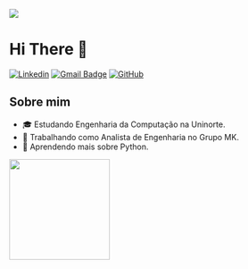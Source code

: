 ![](https://komarev.com/ghpvc/?username=nascx&color=006bed)

# Hi There :wave:
[![Linkedin](https://img.shields.io/badge/-Wesley_Nascimento-blue?style=flat-square&logo=Linkedin&logoColor=white&link=https://www.linkedin.com/in/wesley-nascimento-260486303/)](https://www.linkedin.com/in/wesley-nascimento-260486303/)
[![Gmail Badge](https://img.shields.io/badge/-wnascx@gmail.com-006bed?style=flat-square&logo=Gmail&logoColor=white&link=mailto:wnascx@gmail.com)](mailto:nascx@gmail.com)
[![GitHub](https://img.shields.io/github/followers/nascx?label=follow&style=social)](https://github.com/nascx)

## Sobre mim

- 🎓 Estudando Engenharia da Computação na Uninorte.
- 💼 Trabalhando como Analista de Engenharia no Grupo MK.
- 🌱 Aprendendo mais sobre Python.

<a href="https://github.com/nascx" title="Perfil do Wesley">
  <img height="180em" src="https://github-readme-stats.vercel.app/api?username=nascx&theme=dracula&show_icons=true" />
</a>


